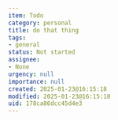 ```yaml
---
item: Todo
category: personal
title: do that thing
tags:
- general
status: Not started
assignee:
- None
urgency: null
importance: null
created: 2025-01-23@16:15:18
modified: 2025-01-23@16:15:18
uid: 178ca86dcc45d4e3
---
```


